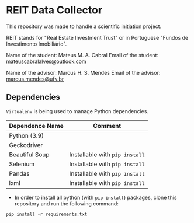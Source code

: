 
# REIT Data Collector

This repository was made to handle a scientific initiation project.

REIT stands for "Real Estate Investment Trust" or in Portuguese "Fundos de Investimento Imobiliário".

Name of the student: Mateus M. A. Cabral
Email of the student: mateuscabralalves@outlook.com

Name of the advisor: Marcus H. S. Mendes
Email of the advisor: marcus.mendes@ufv.br

## Dependencies

`Virtualenv` is being used to manage Python dependencies.

| **Dependence Name** | **Comment**                    |
|---------------------|--------------------------------|
| Python (3.9)        |                                |
| Geckodriver         |                                |
| Beautiful Soup      | Installable with `pip install` |
| Selenium            | Installable with `pip install` |
| Pandas              | Installable with `pip install` |
| lxml                | Installable with `pip install` |

- In order to install all python (with `pip install`) packages, clone this repository and run the following command:

```
pip install -r requirements.txt
```
